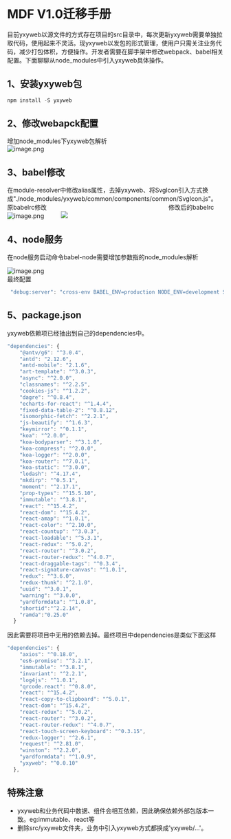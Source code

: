 # MDF V1.0迁移手册

目前yxyweb以源文件的方式存在项目的src目录中，每次更新yxyweb需要单独拉取代码，使用起来不灵活。现yxyweb以发包的形式管理，使用户只需关注业务代码，减少打包体积，方便操作。开发者需要在脚手架中修改webpack、babel相关配置。下面聊聊从node_modules中引入yxyweb具体操作。

<a name="1UkmU"></a>
## 1、安装yxyweb包

```javascript
npm install -S yxyweb
```

<a name="cpeuc"></a>
## 2、修改webapck配置
增加node_modules下yxyweb包解析<br />![image.png](https://cdn.nlark.com/yuque/0/2019/png/192681/1560823187463-53563341-3adf-4f61-94d4-5df9e4bde045.png#align=left&display=inline&height=184&name=image.png&originHeight=368&originWidth=1586&size=83550&status=done&width=793)

<a name="YIFkC"></a>
## 3、babel修改
在module-resolver中修改alias属性，去掉yxyweb、将SvgIcon引入方式换成"./node_modules/yxyweb/common/components/common/SvgIcon.js"。<br />原babelrc修改                                                                        修改后的babelrc<br />![image.png](https://cdn.nlark.com/yuque/0/2019/png/192681/1560822948702-b6c966ab-c7bd-437f-bae3-09f6581cdfe8.png#align=left&display=inline&height=110&name=image.png&originHeight=664&originWidth=1986&size=86768&status=done&width=326)          ![](https://cdn.nlark.com/yuque/0/2019/png/192681/1560823008002-2b8d72f6-5b7b-4adf-93ac-d71c6ce2512a.png#align=left&display=inline&height=107&originHeight=650&originWidth=2090&status=done&width=344)

<a name="O4v7E"></a>
## 4、node服务
在node服务启动命令babel-node需要增加参数指的node_modules解析

![image.png](https://cdn.nlark.com/yuque/0/2019/png/192681/1560823322964-7d5a8421-3fd7-439a-a496-b9aff2f5a60d.png#align=left&display=inline&height=72&name=image.png&originHeight=144&originWidth=1976&size=305254&status=done&width=988)<br />最终配置
```javascript
 "debug:server": "cross-env BABEL_ENV=production NODE_ENV=development SRV_URL=http://upc-server.test.app.yyuap.com PRINT_SERVER=http://uretailserver.yonyouup.com/print_service nodemon -w src/server -w src/common --exec babel-node --only='/node_modules/yxyweb/,/src' --inspect src/server/app.jsx",
```
<a name="yShvw"></a>
## 
<a name="pPs5q"></a>
## 5、package.json
yxyweb依赖项已经抽出到自己的dependencies中。

```javascript
"dependencies": {
    "@antv/g6": "^3.0.4",
    "antd": "2.12.6",
    "antd-mobile": "2.1.6",
    "art-template": "^3.0.3",
    "async": "^2.0.0",
    "classnames": "^2.2.5",
    "cookies-js": "^1.2.2",
    "dagre": "^0.8.4",
    "echarts-for-react": "^1.4.4",
    "fixed-data-table-2": "^0.8.12",
    "isomorphic-fetch": "^2.2.1",
    "js-beautify": "^1.6.3",
    "keymirror": "^0.1.1",
    "koa": "^2.0.0",
    "koa-bodyparser": "^3.1.0",
    "koa-compress": "^2.0.0",
    "koa-logger": "^2.0.0",
    "koa-router": "^7.0.1",
    "koa-static": "^3.0.0",
    "lodash": "^4.17.4",
    "mkdirp": "^0.5.1",
    "moment": "^2.17.1",
    "prop-types": "^15.5.10",
    "immutable": "^3.8.1",
    "react": "^15.4.2",
    "react-dom": "^15.4.2",
    "react-amap": "^1.0.1",
    "react-color": "^2.10.0",
    "react-countup": "^3.0.3",
    "react-loadable": "^5.3.1",
    "react-redux": "^5.0.2",
    "react-router": "^3.0.2",
    "react-router-redux": "^4.0.7",
    "react-draggable-tags": "^0.3.4",
    "react-signature-canvas": "^1.0.1",
    "redux": "^3.6.0",
    "redux-thunk": "^2.1.0",
    "uuid": "^3.0.1",
    "warning": "^3.0.0",
    "yardformdata": "^1.0.8",
    "shortid":"^2.2.14",
    "ramda":"0.25.0"
  }
```

因此需要将项目中无用的依赖去掉。最终项目中dependencies是类似下面这样

```javascript
"dependencies": {
    "axios": "^0.18.0",
    "es6-promise": "^3.2.1",
    "immutable": "^3.8.1",
    "invariant": "^2.2.1",
    "log4js": "^1.0.1",
    "qrcode.react": "^0.8.0",
    "react": "^15.4.2",
    "react-copy-to-clipboard": "^5.0.1",
    "react-dom": "^15.4.2",
    "react-redux": "^5.0.2",
    "react-router": "^3.0.2",
    "react-router-redux": "^4.0.7",
    "react-touch-screen-keyboard": "^0.3.15",
    "redux-logger": "^2.6.1",
    "request": "^2.81.0",
    "winston": "^2.2.0",
    "yardformdata": "^1.0.9",
    "yxyweb": "^0.0.10"
  },
```

<a name="KodG8"></a>
## 特殊注意

- yxyweb和业务代码中数据、组件会相互依赖，因此确保依赖外部包版本一致。eg:immutable、react等
- 删除src/yxyweb文件夹，业务中引入yxyweb方式都换成'yxyweb/...'。

